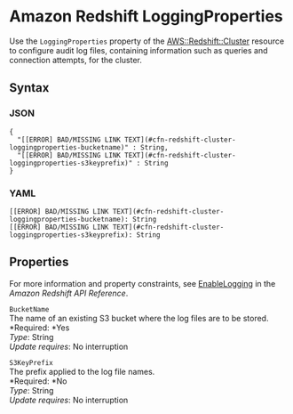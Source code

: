 # Amazon Redshift LoggingProperties<a name="aws-properties-redshift-cluster-loggingproperties"></a>

Use the `LoggingProperties` property of the [AWS::Redshift::Cluster](aws-resource-redshift-cluster.md) resource to configure audit log files, containing information such as queries and connection attempts, for the cluster\. 

## Syntax<a name="aws-properties-redshift-cluster-loggingproperties-syntax"></a>

### JSON<a name="aws-properties-redshift-cluster-loggingproperties-syntax.json"></a>

```
{
  "[[ERROR] BAD/MISSING LINK TEXT](#cfn-redshift-cluster-loggingproperties-bucketname)" : String,
  "[[ERROR] BAD/MISSING LINK TEXT](#cfn-redshift-cluster-loggingproperties-s3keyprefix)" : String
}
```

### YAML<a name="aws-properties-redshift-cluster-loggingproperties-syntax.yaml"></a>

```
[[ERROR] BAD/MISSING LINK TEXT](#cfn-redshift-cluster-loggingproperties-bucketname): String
[[ERROR] BAD/MISSING LINK TEXT](#cfn-redshift-cluster-loggingproperties-s3keyprefix): String
```

## Properties<a name="aws-properties-redshift-cluster-loggingproperties-properties"></a>

For more information and property constraints, see [EnableLogging](http://docs.aws.amazon.com/redshift/latest/APIReference/API_EnableLogging.html) in the *Amazon Redshift API Reference*\.

`BucketName`  
The name of an existing S3 bucket where the log files are to be stored\.  
*Required: *Yes  
*Type*: String  
*Update requires*: No interruption

`S3KeyPrefix`  
The prefix applied to the log file names\.  
*Required: *No  
*Type*: String  
*Update requires*: No interruption